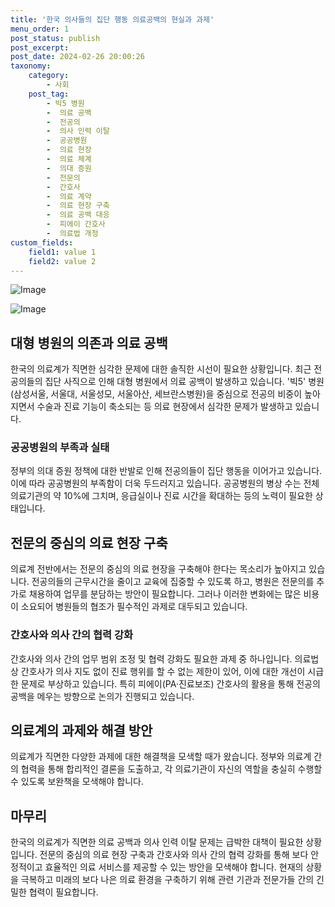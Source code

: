 ```yaml
---
title: '한국 의사들의 집단 행동 의료공백의 현실과 과제'
menu_order: 1
post_status: publish
post_excerpt: 
post_date: 2024-02-26 20:00:26
taxonomy:
    category:
        - 사회
    post_tag:
        - 빅5 병원
        -  의료 공백
        -  전공의
        -  의사 인력 이탈
        -  공공병원
        -  의료 현장
        -  의료 체계
        -  의대 증원
        -  전문의
        -  간호사
        -  의료 계약
        -  의료 현장 구축
        -  의료 공백 대응
        -  피에이 간호사
        -  의료법 개정
custom_fields:
    field1: value 1
    field2: value 2
---
```


![Image](https://imgnews.pstatic.net/image/028/2024/02/26/0002678348_001_20240226083505945.jpg?type=w647)

![Image](https://imgnews.pstatic.net/image/028/2024/02/26/0002678348_002_20240226083505969.jpg?type=w647)

## 대형 병원의 의존과 의료 공백
한국의 의료계가 직면한 심각한 문제에 대한 솔직한 시선이 필요한 상황입니다. 최근 전공의들의 집단 사직으로 인해 대형 병원에서 의료 공백이 발생하고 있습니다. '빅5' 병원(삼성서울, 서울대, 서울성모, 서울아산, 세브란스병원)을 중심으로 전공의 비중이 높아지면서 수술과 진료 기능이 축소되는 등 의료 현장에서 심각한 문제가 발생하고 있습니다.
### 공공병원의 부족과 실태
정부의 의대 증원 정책에 대한 반발로 인해 전공의들이 집단 행동을 이어가고 있습니다. 이에 따라 공공병원의 부족함이 더욱 두드러지고 있습니다. 공공병원의 병상 수는 전체 의료기관의 약 10%에 그치며, 응급실이나 진료 시간을 확대하는 등의 노력이 필요한 상태입니다.
## 전문의 중심의 의료 현장 구축
의료계 전반에서는 전문의 중심의 의료 현장을 구축해야 한다는 목소리가 높아지고 있습니다. 전공의들의 근무시간을 줄이고 교육에 집중할 수 있도록 하고, 병원은 전문의를 추가로 채용하여 업무를 분담하는 방안이 필요합니다. 그러나 이러한 변화에는 많은 비용이 소요되어 병원들의 협조가 필수적인 과제로 대두되고 있습니다.
### 간호사와 의사 간의 협력 강화
간호사와 의사 간의 업무 범위 조정 및 협력 강화도 필요한 과제 중 하나입니다. 의료법 상 간호사가 의사 지도 없이 진료 행위를 할 수 없는 제한이 있어, 이에 대한 개선이 시급한 문제로 부상하고 있습니다. 특히 피에이(PA·진료보조) 간호사의 활용을 통해 전공의 공백을 메우는 방향으로 논의가 진행되고 있습니다.
## 의료계의 과제와 해결 방안
의료계가 직면한 다양한 과제에 대한 해결책을 모색할 때가 왔습니다. 정부와 의료계 간의 협력을 통해 합리적인 결론을 도출하고, 각 의료기관이 자신의 역할을 충실히 수행할 수 있도록 보완책을 모색해야 합니다.
## 마무리
한국의 의료계가 직면한 의료 공백과 의사 인력 이탈 문제는 급박한 대책이 필요한 상황입니다. 전문의 중심의 의료 현장 구축과 간호사와 의사 간의 협력 강화를 통해 보다 안정적이고 효율적인 의료 서비스를 제공할 수 있는 방안을 모색해야 합니다. 현재의 상황을 극복하고 미래의 보다 나은 의료 환경을 구축하기 위해 관련 기관과 전문가들 간의 긴밀한 협력이 필요합니다.
